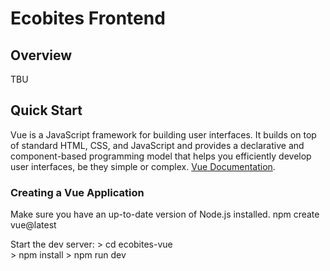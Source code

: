 # Ecobites Frontend

## Overview
TBU 

## Quick Start
Vue is a JavaScript framework for building user interfaces. It builds on top of standard HTML, CSS, and JavaScript and provides a declarative and component-based programming model that helps you efficiently develop user interfaces, be they simple or complex. [Vue Documentation](https://vuejs.org/guide/quick-start.html#creating-a-vue-application).

### Creating a Vue Application 
Make sure you have an up-to-date version of Node.js installed. 
        npm create vue@latest

Start the dev server:
        > cd ecobites-vue  
        > npm install
        > npm run dev


